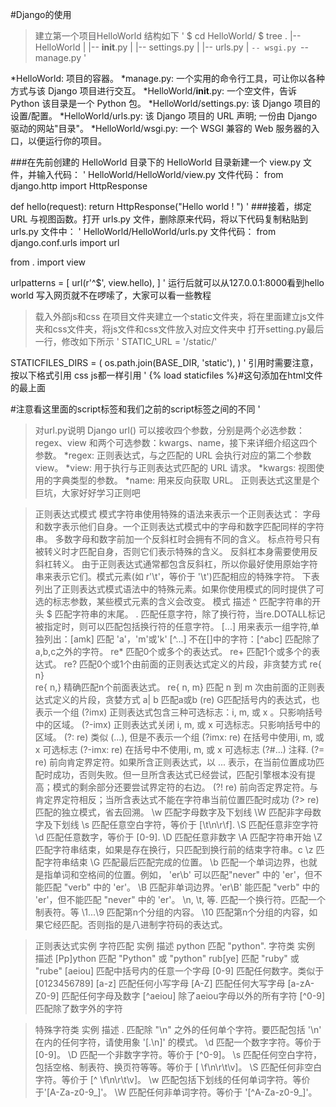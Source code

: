 #Django的使用


>建立第一个项目HelloWorld
结构如下
'
$ cd HelloWorld/
$ tree
.
|-- HelloWorld
|   |-- __init__.py
|   |-- settings.py
|   |-- urls.py
|   `-- wsgi.py
`-- manage.py
'

*HelloWorld: 项目的容器。
*manage.py: 一个实用的命令行工具，可让你以各种方式与该 Django 项目进行交互。
*HelloWorld/__init__.py: 一个空文件，告诉 Python 该目录是一个 Python 包。
*HelloWorld/settings.py: 该 Django 项目的设置/配置。
*HelloWorld/urls.py: 该 Django 项目的 URL 声明; 一份由 Django 驱动的网站"目录"。
*HelloWorld/wsgi.py: 一个 WSGI 兼容的 Web 服务器的入口，以便运行你的项目。

###在先前创建的 HelloWorld 目录下的 HelloWorld 目录新建一个 view.py 文件，并输入代码：
'
HelloWorld/HelloWorld/view.py 文件代码：
from django.http import HttpResponse
 
def hello(request):
    return HttpResponse("Hello world ! ")
'
###接着，绑定 URL 与视图函数。打开 urls.py 文件，删除原来代码，将以下代码复制粘贴到 urls.py 文件中：
'
HelloWorld/HelloWorld/urls.py 文件代码：
from django.conf.urls import url
 
from . import view
 
urlpatterns = [
    url(r'^$', view.hello),
]
'
运行后就可以从127.0.0.1:8000看到hello world
写入网页就不在啰嗦了，大家可以看一些教程


>载入外部js和css
在项目文件夹建立一个static文件夹，将在里面建立js文件夹和css文件夹，将js文件和css文件放入对应文件夹中
打开setting.py最后一行，修改如下所示
'
STATIC_URL = '/static/'

STATICFILES_DIRS = (
    os.path.join(BASE_DIR, 'static'),
)
'
引用时需要注意，按以下格式引用 css js都一样引用
'
{% load staticfiles %}#这句添加在html文件的最上面
<script src="{% static "js/jquery-3.1.1.min.js" %}" type="text/javascript"></script>
#注意看这里面的script标签和我们之前的script标签之间的不同
'

>对url.py说明
Django url() 可以接收四个参数，分别是两个必选参数：regex、view 和两个可选参数：kwargs、name，接下来详细介绍这四个参数。
*regex: 正则表达式，与之匹配的 URL 会执行对应的第二个参数 view。
*view: 用于执行与正则表达式匹配的 URL 请求。
*kwargs: 视图使用的字典类型的参数。
*name: 用来反向获取 URL。
正则表达式这里是个巨坑，大家好好学习正则吧


>正则表达式模式
模式字符串使用特殊的语法来表示一个正则表达式：
字母和数字表示他们自身。一个正则表达式模式中的字母和数字匹配同样的字符串。
多数字母和数字前加一个反斜杠时会拥有不同的含义。
标点符号只有被转义时才匹配自身，否则它们表示特殊的含义。
反斜杠本身需要使用反斜杠转义。
由于正则表达式通常都包含反斜杠，所以你最好使用原始字符串来表示它们。模式元素(如 r'\t'，等价于 '\\t')匹配相应的特殊字符。
下表列出了正则表达式模式语法中的特殊元素。如果你使用模式的同时提供了可选的标志参数，某些模式元素的含义会改变。
模式	描述
^	匹配字符串的开头
$	匹配字符串的末尾。
.	匹配任意字符，除了换行符，当re.DOTALL标记被指定时，则可以匹配包括换行符的任意字符。
[...]	用来表示一组字符,单独列出：[amk] 匹配 'a'，'m'或'k'
[^...]	不在[]中的字符：[^abc] 匹配除了a,b,c之外的字符。
re*	匹配0个或多个的表达式。
re+	匹配1个或多个的表达式。
re?	匹配0个或1个由前面的正则表达式定义的片段，非贪婪方式
re{ n}	
re{ n,}	精确匹配n个前面表达式。
re{ n, m}	匹配 n 到 m 次由前面的正则表达式定义的片段，贪婪方式
a| b	匹配a或b
(re)	G匹配括号内的表达式，也表示一个组
(?imx)	正则表达式包含三种可选标志：i, m, 或 x 。只影响括号中的区域。
(?-imx)	正则表达式关闭 i, m, 或 x 可选标志。只影响括号中的区域。
(?: re)	类似 (...), 但是不表示一个组
(?imx: re)	在括号中使用i, m, 或 x 可选标志
(?-imx: re)	在括号中不使用i, m, 或 x 可选标志
(?#...)	注释.
(?= re)	前向肯定界定符。如果所含正则表达式，以 ... 表示，在当前位置成功匹配时成功，否则失败。但一旦所含表达式已经尝试，匹配引擎根本没有提高；模式的剩余部分还要尝试界定符的右边。
(?! re)	前向否定界定符。与肯定界定符相反；当所含表达式不能在字符串当前位置匹配时成功
(?> re)	匹配的独立模式，省去回溯。
\w	匹配字母数字及下划线
\W	匹配非字母数字及下划线
\s	匹配任意空白字符，等价于 [\t\n\r\f].
\S	匹配任意非空字符
\d	匹配任意数字，等价于 [0-9].
\D	匹配任意非数字
\A	匹配字符串开始
\Z	匹配字符串结束，如果是存在换行，只匹配到换行前的结束字符串。c
\z	匹配字符串结束
\G	匹配最后匹配完成的位置。
\b	匹配一个单词边界，也就是指单词和空格间的位置。例如， 'er\b' 可以匹配"never" 中的 'er'，但不能匹配 "verb" 中的 'er'。
\B	匹配非单词边界。'er\B' 能匹配 "verb" 中的 'er'，但不能匹配 "never" 中的 'er'。
\n, \t, 等.	匹配一个换行符。匹配一个制表符。等
\1...\9	匹配第n个分组的内容。
\10	匹配第n个分组的内容，如果它经匹配。否则指的是八进制字符码的表达式。

>正则表达式实例
字符匹配
实例	描述
python	匹配 "python".
字符类
实例	描述
[Pp]ython	匹配 "Python" 或 "python"
rub[ye]	匹配 "ruby" 或 "rube"
[aeiou]	匹配中括号内的任意一个字母
[0-9]	匹配任何数字。类似于 [0123456789]
[a-z]	匹配任何小写字母
[A-Z]	匹配任何大写字母
[a-zA-Z0-9]	匹配任何字母及数字
[^aeiou]	除了aeiou字母以外的所有字符
[^0-9]	匹配除了数字外的字符

>特殊字符类
实例	描述
.	匹配除 "\n" 之外的任何单个字符。要匹配包括 '\n' 在内的任何字符，请使用象 '[.\n]' 的模式。
\d	匹配一个数字字符。等价于 [0-9]。
\D	匹配一个非数字字符。等价于 [^0-9]。
\s	匹配任何空白字符，包括空格、制表符、换页符等等。等价于 [ \f\n\r\t\v]。
\S	匹配任何非空白字符。等价于 [^ \f\n\r\t\v]。
\w	匹配包括下划线的任何单词字符。等价于'[A-Za-z0-9_]'。
\W	匹配任何非单词字符。等价于 '[^A-Za-z0-9_]'。
